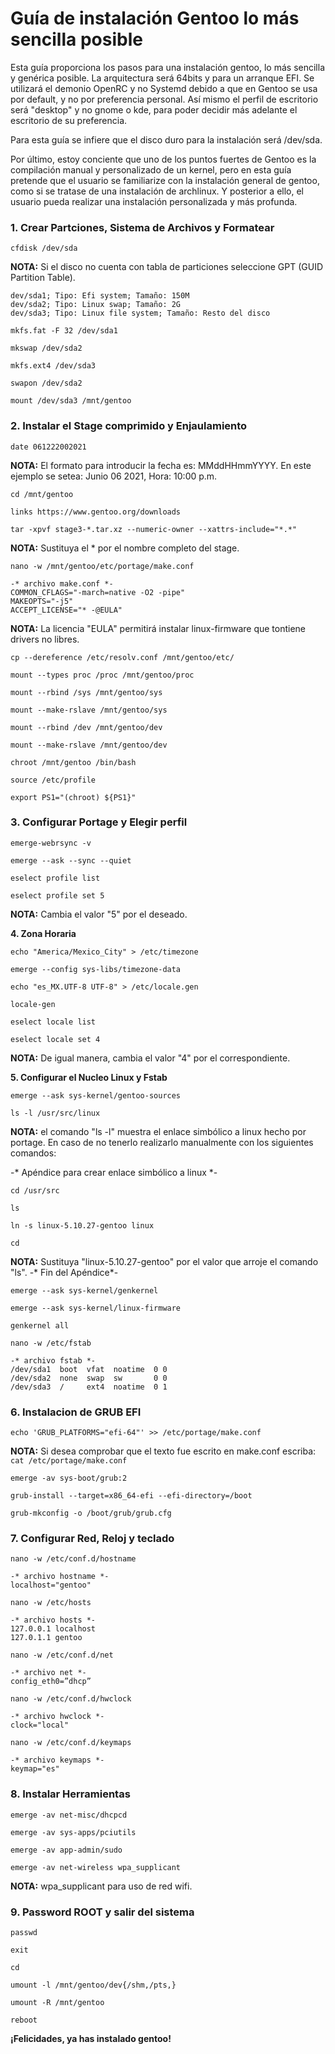 # Guía de instalación Gentoo lo más sencilla posible
Esta guía proporciona los pasos para una instalación gentoo, lo más sencilla y genérica posible. La arquitectura será 64bits y para un arranque EFI.
Se utilizará el demonio OpenRC y no Systemd debido a que en Gentoo se usa por default, y no por preferencia personal. Así mismo el perfil de escritorio será "desktop" y no gnome o kde, para poder decidir más adelante el escritorio de su preferencia.

Para esta guía se infiere que el disco duro para la instalación será /dev/sda.

Por último, estoy conciente que uno de los puntos fuertes de Gentoo es la compilación manual y personalizado de un kernel, pero en esta guía pretende que el usuario se familiarize con la instalación general de gentoo, como si se tratase de una instalación de archlinux. Y posterior a ello, el usuario pueda realizar una instalación personalizada y más profunda.

### **1. Crear Partciones, Sistema de Archivos y Formatear**

`cfdisk /dev/sda`

**NOTA:** Si el disco no cuenta con tabla de particiones seleccione GPT (GUID Partition Table).

```
dev/sda1; Tipo: Efi system; Tamaño: 150M
dev/sda2; Tipo: Linux swap; Tamaño: 2G
dev/sda3; Tipo: Linux file system; Tamaño: Resto del disco
```


`mkfs.fat -F 32 /dev/sda1`

`mkswap /dev/sda2`

`mkfs.ext4 /dev/sda3`


`swapon /dev/sda2`

`mount /dev/sda3 /mnt/gentoo`


### **2. Instalar el Stage comprimido y Enjaulamiento**

`date 061222002021`

**NOTA:** El formato para introducir la fecha es: MMddHHmmYYYY. En este ejemplo se setea: Junio 06 2021, Hora: 10:00 p.m.

`cd /mnt/gentoo`

`links https://www.gentoo.org/downloads`

`tar -xpvf stage3-*.tar.xz --numeric-owner --xattrs-include="*.*"`

**NOTA:** Sustituya el * por el nombre completo del stage.

`nano -w /mnt/gentoo/etc/portage/make.conf`

```
-* archivo make.conf *-
COMMON_CFLAGS="-march=native -O2 -pipe"
MAKEOPTS="-j5"
ACCEPT_LICENSE="* -@EULA"
```

**NOTA:** La licencia "EULA" permitirá instalar linux-firmware que tontiene drivers no libres.


`cp --dereference /etc/resolv.conf /mnt/gentoo/etc/`

`mount --types proc /proc /mnt/gentoo/proc`

`mount --rbind /sys /mnt/gentoo/sys`

`mount --make-rslave /mnt/gentoo/sys`

`mount --rbind /dev /mnt/gentoo/dev`

`mount --make-rslave /mnt/gentoo/dev`


`chroot /mnt/gentoo /bin/bash`

`source /etc/profile`

`export PS1="(chroot) ${PS1}"`


### **3. Configurar Portage y Elegir perfil**

`emerge-webrsync -v`

`emerge --ask --sync --quiet`

`eselect profile list`

`eselect profile set 5`

**NOTA:** Cambia el valor "5" por el deseado.


**4. Zona Horaria**

`echo "America/Mexico_City" > /etc/timezone`

`emerge --config sys-libs/timezone-data`

`echo "es_MX.UTF-8 UTF-8" > /etc/locale.gen`

`locale-gen`

`eselect locale list`

`eselect locale set 4`

**NOTA:** De igual manera, cambia el valor "4" por el correspondiente.


**5. Configurar el Nucleo Linux y Fstab**

`emerge --ask sys-kernel/gentoo-sources`

`ls -l /usr/src/linux`

**NOTA:** el comando "ls -l" muestra el enlace simbólico a linux hecho por portage. En caso de no tenerlo realizarlo manualmente con los siguientes comandos:

-* Apéndice para crear enlace simbólico a linux *-

`cd /usr/src`

`ls`

`ln -s linux-5.10.27-gentoo linux`

`cd`

**NOTA:** Sustituya "linux-5.10.27-gentoo" por el valor que arroje el comando "ls".
-* Fin del Apéndice*-


`emerge --ask sys-kernel/genkernel`

`emerge --ask sys-kernel/linux-firmware`

`genkernel all`

`nano -w /etc/fstab`

```
-* archivo fstab *-
/dev/sda1  boot  vfat  noatime  0 0
/dev/sda2  none  swap  sw       0 0
/dev/sda3  /     ext4  noatime  0 1
```


### **6. Instalacion de GRUB EFI**

`echo 'GRUB_PLATFORMS="efi-64"' >> /etc/portage/make.conf`

**NOTA:** Si desea comprobar que el texto fue escrito en make.conf escriba: `cat /etc/portage/make.conf`


`emerge -av sys-boot/grub:2`

`grub-install --target=x86_64-efi --efi-directory=/boot`

`grub-mkconfig -o /boot/grub/grub.cfg`


### **7. Configurar Red, Reloj y teclado**

`nano -w /etc/conf.d/hostname`

```
-* archivo hostname *-
localhost="gentoo"
```

`nano -w /etc/hosts`

```
-* archivo hosts *-
127.0.0.1 localhost
127.0.1.1 gentoo
```

`nano -w /etc/conf.d/net`

```
-* archivo net *-
config_eth0=”dhcp”
```

`nano -w /etc/conf.d/hwclock`

```
-* archivo hwclock *-
clock="local"
```

`nano -w /etc/conf.d/keymaps`

```
-* archivo keymaps *-
keymap="es"
```


### **8. Instalar Herramientas**

`emerge -av net-misc/dhcpcd`

`emerge -av sys-apps/pciutils`

`emerge -av app-admin/sudo`


`emerge -av net-wireless wpa_supplicant`

**NOTA:** wpa_supplicant para uso de red wifi.


### **9. Password ROOT y salir del sistema**

`passwd`

`exit`

`cd`

`umount -l /mnt/gentoo/dev{/shm,/pts,} `

`umount -R /mnt/gentoo`

`reboot`

**¡Felicidades, ya has instalado gentoo!**
